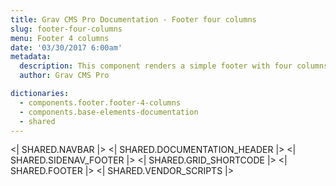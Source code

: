 ```yaml
---
title: Grav CMS Pro Documentation - Footer four columns
slug: footer-four-columns
menu: Footer 4 columns
date: '03/30/2017 6:00am'
metadata:
  description: This component renders a simple footer with four columns
  author: Grav CMS Pro

dictionaries:
  - components.footer.footer-4-columns
  - components.base-elements-documentation
  - shared
---
```


<| SHARED.NAVBAR |>
<| SHARED.DOCUMENTATION_HEADER |>
<| SHARED.SIDENAV_FOOTER |>
<| SHARED.GRID_SHORTCODE |>
<| SHARED.FOOTER |>
<| SHARED.VENDOR_SCRIPTS |>
